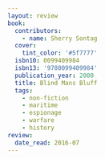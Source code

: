 ```yaml
---
layout: review
book:
  contributors:
    - name: Sherry Sontag
  cover:
    tint_color: '#5f7777'
  isbn10: 0099409984
  isbn13: '9780099409984'
  publication_year: 2000
  title: Blind Mans Bluff
  tags:
    - non-fiction
    - maritime
    - espionage
    - warfare
    - history
review:
  date_read: 2016-07
---
```

